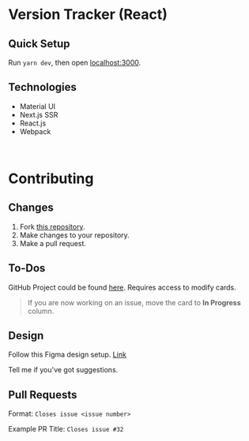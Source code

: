 # Version Tracker (React)

## Quick Setup
Run `yarn dev`, then open [localhost:3000](http://localhost:3000).

## Technologies
- Material UI
- Next.js SSR
- React.js
- Webpack

<br>

# Contributing
## Changes
1. Fork [this repository](https://github.com/mchlbataller/version-track-react).
2. Make changes to your repository.
3. Make a pull request.

## To-Dos
GitHub Project could be found [here](https://github.com/users/mchlbataller/projects/3). Requires access to modify cards.

> If you are now working on an issue, move the card to **In Progress** column.



## Design
Follow this Figma design setup. [Link](https://www.figma.com/file/Ld9jtQLmu1J4wATaEwxZtt/Version-Tracker?node-id=0%3A1)

Tell me if you've got suggestions.

## Pull Requests
Format: `Closes issue <issue number>`

Example PR Title: `Closes issue #32`
